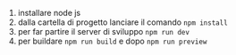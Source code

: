 1. installare node js
2. dalla cartella di progetto lanciare il comando `npm install`
3. per far partire il server di sviluppo `npm run dev`
4. per buildare `npm run build` e dopo  `npm run preview`